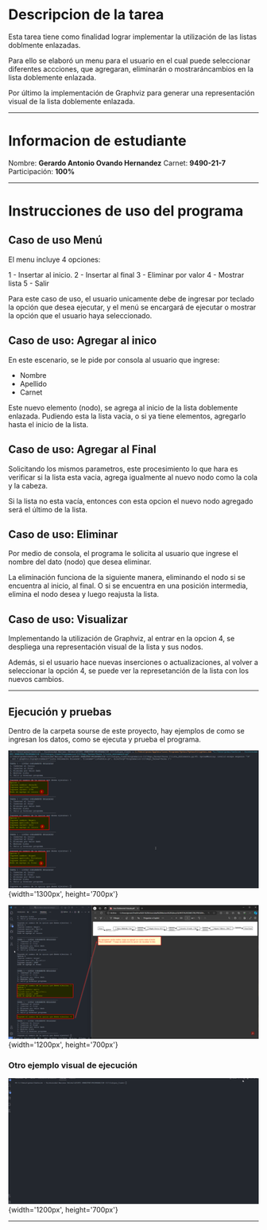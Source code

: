 # Descripcion de la tarea 
Esta tarea tiene como finalidad lograr implementar la utilización de las listas doblmente enlazadas.

Para ello se elaboró un menu para el usuario en el cual puede seleccionar diferentes accciones, que agregaran, eliminarán o mostraráncambios en la lista doblemente enlazada. 

Por último la implementación de Graphviz para generar una representación visual de la lista doblemente enlazada. 
***
# Informacion de estudiante
Nombre: **Gerardo Antonio Ovando Hernandez**
Carnet: **9490-21-7**
Participación: **100%**
***
# Instrucciones de uso del programa

## Caso de uso Menú 
El menu incluye 4 opciones: 

1 - Insertar al inicio. 
2 - Insertar al final
3 - Eliminar por valor 
4 - Mostrar lista 
5 - Salir 
  
Para este caso de uso, el usuario unicamente debe de ingresar por teclado la opción que desea ejecutar, y el menú se encargará de ejecutar o mostrar la opción que el usuario haya seleccionado. 

## Caso de uso: Agregar al inico
En este escenario, se le pide por consola al usuario que ingrese:
 * Nombre
 * Apellido
 * Carnet

Este nuevo elemento (nodo), se agrega al inicio de la lista doblemente enlazada. Pudiendo esta la lista vacia, o si ya tiene elementos, agregarlo hasta el inicio de la lista.   

## Caso de uso: Agregar al Final

Solicitando los mismos parametros, este procesimiento lo que hara es verificar si la lista esta vacia, agrega igualmente al nuevo nodo como la cola y la cabeza. 

Si la lista no esta vacía, entonces con esta opcion el nuevo nodo agregado será el último de la lista. 

## Caso de uso: Eliminar

Por medio de consola, el programa le solicita al usuario que ingrese el nombre del dato (nodo) que desea eliminar. 

La eliminación funciona de la siguiente manera, eliminando el nodo si se encuentra al inicio, al final. 
O si se encuentra en una posición intermedia, elimina el nodo desea y luego reajusta la lista. 

## Caso de uso: Visualizar

Implementando la utilización de Graphviz, al entrar en la opcion 4, se despliega una representación visual de la lista y sus nodos. 

Además, si el usuario hace nuevas inserciones o actualizaciones, al volver a seleccionar la opción 4, se puede ver la represetanción de la lista con los nuevos cambios.
***
## Ejecución y pruebas

Dentro de la carpeta sourse de este proyecto, hay ejemplos de como se ingresan los datos, como se ejecuta y prueba el programa. 

![Insertar ambos casos](https://raw.githubusercontent.com/govandoh/Repo_Tareas/main/Tarea%201/source/Insertar_Inicio%20Insertar_Final.png){width='1300px', height='700px'}

![Visualizacion Lista Doblemente Enlazada](https://raw.githubusercontent.com/govandoh/Repo_Tareas/main/Tarea%201/source/Visualizacion_Lista.png){width='1200px', height='700px'}

### Otro ejemplo visual de ejecución
![Visualizacion Lista Doblemente Enlazada](https://raw.githubusercontent.com/govandoh/Repo_Tareas/main/Tarea%201/source/Ejecucion_DoblementeEnlazada.gif){width='1200px', height='700px'}


*** 